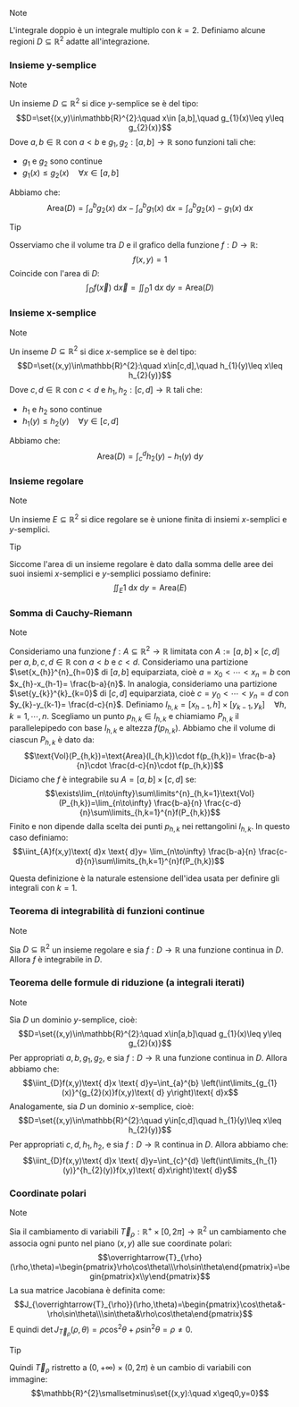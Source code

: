 >[!note]
>L'integrale doppio è un integrale multiplo con $k=2$. Definiamo alcune regioni $D\subseteq\mathbb{R}^{2}$ adatte all'integrazione.

### Insieme y-semplice
>[!note]
>Un insieme $D\subseteq\mathbb{R}^{2}$ si dice $y$-semplice se è del tipo: $$D=\set{(x,y)\in\mathbb{R}^{2}:\quad x\in [a,b],\quad g_{1}(x)\leq y\leq g_{2}(x)}$$
>Dove $a,b\in\mathbb{R}$ con $a<b$ e $g_{1},g_{2}:[a,b]\to\mathbb{R}$ sono funzioni tali che:
>- $g_{1}$ e $g_{2}$ sono continue
>- $g_{1}(x)\leq g_{2}(x)\quad \forall x\in[a,b]$
>
>Abbiamo che: $$\text{Area}(D)=\int_{a}^{b}g_{2}(x)\text{ d}x-\int_{a}^{b}g_{1}(x)\text{ d}x=\int_{a}^{b}g_{2}(x)-g_{1}(x)\text{ d}x$$

>[!tip]
>Osserviamo che il volume tra $D$ e il grafico della funzione $f:D\to\mathbb{R}$: $$f(x,y)=1$$
>Coincide con l'area di $D$: $$\int_{D}f(\overrightarrow{x})\text{ d}\overrightarrow{x}=\iint_{D}1\text{ d}x \text{ d}y=\text{Area}(D)$$

### Insieme x-semplice
>[!note]
>Un inseme $D\subseteq\mathbb{R}^{2}$ si dice $x$-semplice se è del tipo: $$D=\set{(x,y)\in\mathbb{R}^{2}:\quad x\in[c,d],\quad h_{1}(y)\leq x\leq h_{2}(y)}$$
>Dove $c,d\in\mathbb{R}$ con $c<d$ e $h_{1},h_{2}:[c,d]\to\mathbb{R}$ tali che:
>- $h_{1}$ e $h_{2}$ sono continue
>- $h_{1}(y)\leq h_{2}(y)\quad\forall y\in[c,d]$
>
>Abbiamo che: $$\text{Area}(D)=\int^{d}_{c}h_{2}(y)-h_{1}(y)\text{ d}y$$

### Insieme regolare
>[!note]
>Un insieme $E\subseteq\mathbb{R}^{2}$ si dice regolare se è unione finita di insiemi $x$-semplici e $y$-semplici.

>[!tip]
>Siccome l'area di un insieme regolare è dato dalla somma delle aree dei suoi insiemi $x$-semplici e $y$-semplici possiamo definire: $$\iint_{E}1\text{ d}x \text{ d}y=\text{Area}(E)$$

### Somma di Cauchy-Riemann
>[!note]
>Consideriamo una funzione $f:A\subseteq\mathbb{R}^{2}\to\mathbb{R}$ limitata con $A:=[a,b]\times[c,d]$ per $a,b,c,d\in\mathbb{R}$ con $a<b$ e $c<d$. Consideriamo una partizione $\set{x_{h}}^{n}_{h=0}$ di $[a,b]$ equiparziata, cioè $a=x_{0}<\cdots<x_{n}=b$ con $x_{h}-x_{h-1}= \frac{b-a}{n}$. In analogia, consideriamo una partizione $\set{y_{k}}^{k}_{k=0}$ di $[c,d]$ equiparziata, cioè $c=y_{0}<\cdots<y_{n}=d$ con $y_{k}-y_{k-1}= \frac{d-c}{n}$.
>Definiamo $I_{h,k}=[x_{h-1},h]\times[y_{k-1},y_{k}]\quad\forall h,k=1,\cdots, n$. Scegliamo un punto $p_{h,k}\in I_{h,k}$ e chiamiamo $P_{h,k}$ il parallelepipedo con base $I_{h,k}$ e altezza $f(p_{h,k})$.
>Abbiamo che il volume di ciascun $P_{h,k}$ è dato da: $$\text{Vol}(P_{h,k})=\text{Area}(I_{h,k})\cdot f(p_{h,k})= \frac{b-a}{n}\cdot \frac{d-c}{n}\cdot f(p_{h,k})$$
>Diciamo che $f$ è integrabile su $A=[a,b]\times[c,d]$ se: $$\exists\lim_{n\to\infty}\sum\limits^{n}_{h,k=1}\text{Vol}(P_{h,k})=\lim_{n\to\infty} \frac{b-a}{n} \frac{c-d}{n}\sum\limits_{h,k=1}^{n}f(P_{h,k})$$
>Finito e non dipende dalla scelta dei punti $p_{h,k}$ nei rettangolini $I_{h,k}$.
>In questo caso definiamo: $$\iint_{A}f(x,y)\text{ d}x \text{ d}y= \lim_{n\to\infty} \frac{b-a}{n} \frac{c-d}{n}\sum\limits_{h,k=1}^{n}f(P_{h,k})$$

Questa definizione è la naturale estensione dell'idea usata per definire gli integrali con $k=1$.

### Teorema di integrabilità di funzioni continue
>[!note]
>Sia $D\subseteq\mathbb{R}^{2}$ un insieme regolare e sia $f:D\to\mathbb{R}$ una funzione continua in $D$. Allora $f$ è integrabile in $D$.

### Teorema delle formule di riduzione (a integrali iterati)
>[!note]
>Sia $D$ un dominio $y$-semplice, cioè: $$D=\set{(x,y)\in\mathbb{R}^{2}:\quad x\in[a,b]\quad g_{1}(x)\leq y\leq g_{2}(x)}$$
>Per appropriati $a,b,g_{1},g_{2}$, e sia $f:D\to\mathbb{R}$ una funzione continua in $D$. Allora abbiamo che: $$\iint_{D}f(x,y)\text{ d}x \text{ d}y=\int_{a}^{b} \left(\int\limits_{g_{1}(x)}^{g_{2}(x)}f(x,y)\text{ d} y\right)\text{ d}x$$
>Analogamente, sia $D$ un dominio $x$-semplice, cioè: $$D=\set{(x,y)\in\mathbb{R}^{2}:\quad y\in[c,d]\quad h_{1}(y)\leq x\leq h_{2}(y)}$$
>Per appropriati $c,d,h_{1},h_{2}$, e sia $f: D\to\mathbb{R}$ continua in $D$. Allora abbiamo che: $$\iint_{D}f(x,y)\text{ d}x \text{ d}y=\int_{c}^{d} \left(\int\limits_{h_{1}(y)}^{h_{2}(y)}f(x,y)\text{ d}x\right)\text{ d}y$$

### Coordinate polari
>[!note]
>Sia il cambiamento di variabili $\overrightarrow{T}_{\rho}:\mathbb{R}^{+}\times[0,2\pi]\to\mathbb{R}^{2}$ un cambiamento che associa ogni punto nel piano $(x,y)$ alle sue coordinate polari: $$\overrightarrow{T}_{\rho}(\rho,\theta)=\begin{pmatrix}\rho\cos\theta\\\rho\sin\theta\end{pmatrix}=\begin{pmatrix}x\\y\end{pmatrix}$$
>La sua matrice Jacobiana è definita come: $$J_{\overrightarrow{T}_{\rho}}(\rho,\theta)=\begin{pmatrix}\cos\theta&-\rho\sin\theta\\\sin\theta&\rho\cos\theta\end{pmatrix}$$
>E quindi $\det J_{\overrightarrow{T}_{\rho}}(\rho,\theta)=\rho\cos^{2}\theta+\rho\sin^{2}\theta=\rho\neq0$.

>[!tip]
>Quindi $\overrightarrow{T}_{\rho}$ ristretto a $(0,+\infty)\times(0,2\pi)$ è un cambio di variabili con immagine: $$\mathbb{R}^{2}\smallsetminus\set{(x,y):\quad x\geq0,y=0}$$

